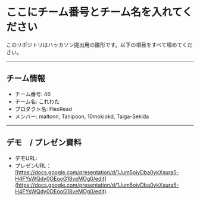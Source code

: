 # ここにチーム番号とチーム名を入れてください

このリポジトリはハッカソン提出用の雛形です。以下の項目をすべて埋めてください。

---

## チーム情報
- チーム番号: 46
- チーム名: これわた
- プロダクト名: FlexRead
- メンバー: maltonn, Tanipoon, 10mokiokd, Taiga-Sekida

---

## デモ　/ プレゼン資料
- デモURL: 
- プレゼンURL：[https://docs.google.com/presentation/d/1Jum5oiyDba0ykXsura5-H4FYsWQdy0OEooG18veMOg0/edit](https://docs.google.com/presentation/d/1Jum5oiyDba0ykXsura5-H4FYsWQdy0OEooG18veMOg0/edit)



